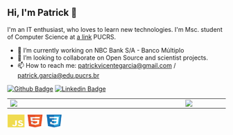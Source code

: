 ## Hi, I'm Patrick 👋

I'm an IT enthusiast, who loves to learn new technologies. I'm Msc. student of Computer Science at [a link](https://github.com/ppgcc) PUCRS.

- 🔭 I’m currently working on NBC Bank S/A - Banco Múltiplo
- 👯 I’m looking to collaborate on Open Source and scientist projects. 
- 📫 How to reach me: patrickvicentegarcia@gmail.com / patrick.garcia@edu.pucrs.br

[![Github Badge](https://img.shields.io/badge/-Github-000?style=flat-square&logo=Github&logoColor=white&link=https://github.com/leticiacamposs2)](https://github.com/trickvg)
[![Linkedin Badge](https://img.shields.io/badge/-LinkedIn-blue?style=flat-square&logo=Linkedin&logoColor=white&link=https://www.linkedin.com/in/leticiacamposs/)](https://www.linkedin.com/in/patrick-vicente-garcia-a1846abb//)

<center>
<table>
  <tr>
      <td><img width="390px" align="left" src="https://github-readme-stats.vercel.app/api/top-langs/?username=trickvg&hide=html&layout=compact&theme=onedark" /></td>
      <td><img width="390px" align="left" src="https://github-readme-stats.vercel.app/api?username=trickvg&theme=onedark" /></td>
  </tr> 
</table> 
</center>

<div>
    <img align="center" alt="Luis-Js" height="30" width="40" src="https://raw.githubusercontent.com/devicons/devicon/master/icons/javascript/javascript-plain.svg">
    <img align="center" alt="Luis-HTML" height="30" width="40" src="https://raw.githubusercontent.com/devicons/devicon/master/icons/html5/html5-original.svg">
    <img align="center" alt="Luis-CSS" height="30" width="40" src="https://raw.githubusercontent.com/devicons/devicon/master/icons/css3/css3-original.svg">
</div>
<!--
**trickvg/trickvg** is a ✨ _special_ ✨ repository because its `README.md` (this file) appears on your GitHub profile.
